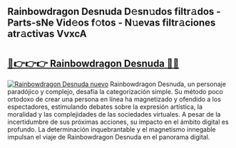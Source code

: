 ## Rainbowdragon Desnuda D𝚎sn𝚞dos filtr𝚊dos - Parts-sNe Vid𝚎os f𝚘tos - N𝚞evas filtr𝚊ciones atr𝚊ctivas VvxcA

# <h2><a href="http://mb4yw6k.tromn.icu/?c=Rainbowdragon+Desnuda">🔗👉👉👉 Rainbowdragon Desnuda 🔗🔗</a></h2>

[![Rainbowdragon Desnuda nuevo](https://i.imgur.com/pEAQMta.gif)](http://mb4yw6k.tromn.icu/?c=Rainbowdragon+Desnuda)
Rainbowdragon Desnuda, un personaje paradójico y complejo, desafía la categorización simple. Su método poco ortodoxo de crear una persona en línea ha magnetizado y ofendido a los espectadores, estimulando debates sobre la expresión artística, la moralidad y las complejidades de las sociedades virtuales. A pesar de la incertidumbre de sus próximas acciones, su impacto en el ámbito digital es profundo. La determinación inquebrantable y el magnetismo innegable impulsan el viaje de Rainbowdragon Desnuda en el panorama digital.
